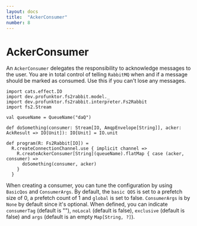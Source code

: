 ```yaml
---
layout: docs
title:  "AckerConsumer"
number: 8
---
```


# AckerConsumer

An `AckerConsumer` delegates the responsibility to acknowledge messages to the user. You are in total control of telling `RabbitMQ` when and if a message should be marked as consumed. Use this if you can't lose any messages.

```tut:book:silent
import cats.effect.IO
import dev.profunktor.fs2rabbit.model._
import dev.profunktor.fs2rabbit.interpreter.Fs2Rabbit
import fs2.Stream

val queueName = QueueName("daQ")

def doSomething(consumer: Stream[IO, AmqpEnvelope[String]], acker: AckResult => IO[Unit]): IO[Unit] = IO.unit

def program(R: Fs2Rabbit[IO]) =
  R.createConnectionChannel.use { implicit channel =>
    R.createAckerConsumer[String](queueName).flatMap { case (acker, consumer) =>
      doSomething(consumer, acker)
    }
  }
```

When creating a consumer, you can tune the configuration by using `BasicQos` and `ConsumerArgs`. By default, the `basic QOS` is set to a prefetch size of 0, a prefetch count of 1 and `global` is set to false. `ConsumerArgs` is by `None` by default since it's optional. When defined, you can indicate `consumerTag` (default is ""), `noLocal` (default is false), `exclusive` (default is false) and `args` (default is an empty `Map[String, ?]`).
